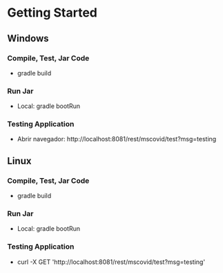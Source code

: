 # Getting Started

## Windows

### Compile, Test, Jar Code
* gradle build

### Run Jar
* Local:      gradle bootRun

### Testing Application
* Abrir navegador: http://localhost:8081/rest/mscovid/test?msg=testing

## Linux

### Compile, Test, Jar Code
* gradle build

### Run Jar
* Local:      gradle bootRun

### Testing Application
* curl -X GET 'http://localhost:8081/rest/mscovid/test?msg=testing'
